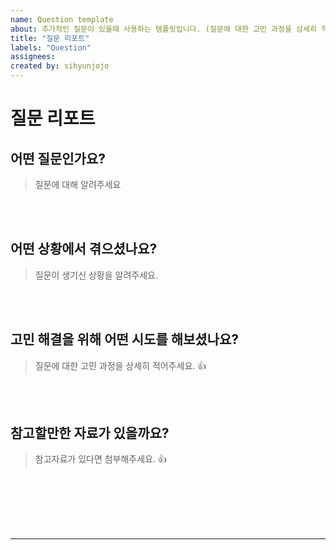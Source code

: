 ```yaml
---
name: Question template
about: 추가적인 질문이 있을때 사용하는 템플릿입니다. (질문에 대한 고민 과정을 상세히 적어주세요)
title: "질문 리포트"
labels: "Question"
assignees:
created by: sihyunjojo
---
```


# 질문 리포트

## 어떤 질문인가요?
> 질문에 대해 알려주세요
<!-- 아래 작성 -->
<br><br>



## 어떤 상황에서 겪으셨나요?
> 질문이 생기신 상황을 알려주세요.
<!-- 아래 작성 -->



<br><br>
## 고민 해결을 위해 어떤 시도를 해보셨나요?
> 질문에 대한 고민 과정을 상세히 적어주세요. 👍
<!-- 아래 작성 -->



<br><br>
## 참고할만한 자료가 있을까요?
> 참고자료가 있다면 첨부해주세요. 👍
<!-- 아래 작성 -->



<br><br><br><br><br>
<hr>
